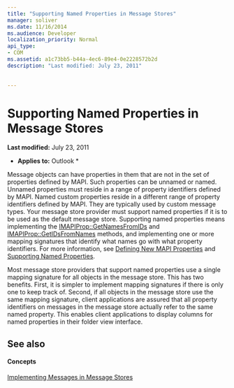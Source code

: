 ```yaml
---
title: "Supporting Named Properties in Message Stores"
manager: soliver
ms.date: 11/16/2014
ms.audience: Developer
localization_priority: Normal
api_type:
- COM
ms.assetid: a1c73bb5-b44a-4ec6-89e4-0e2228572b2d
description: "Last modified: July 23, 2011"
 
 
---
```


# Supporting Named Properties in Message Stores

 **Last modified:** July 23, 2011 
  
 * **Applies to:** Outlook * 
  
Message objects can have properties in them that are not in the set of properties defined by MAPI. Such properties can be unnamed or named. Unnamed properties must reside in a range of property identifiers defined by MAPI. Named custom properties reside in a different range of property identifiers defined by MAPI. They are typically used by custom message types. Your message store provider must support named properties if it is to be used as the default message store. Supporting named properties means implementing the [IMAPIProp::GetNamesFromIDs](imapiprop-getnamesfromids.md) and [IMAPIProp::GetIDsFromNames](imapiprop-getidsfromnames.md) methods, and implementing one or more mapping signatures that identify what names go with what property identifiers. For more information, see [Defining New MAPI Properties](defining-new-mapi-properties.md) and [Supporting Named Properties](supporting-named-properties.md).
  
Most message store providers that support named properties use a single mapping signature for all objects in the message store. This has two benefits. First, it is simpler to implement mapping signatures if there is only one to keep track of. Second, if all objects in the message store use the same mapping signature, client applications are assured that all property identifiers on messages in the message store actually refer to the same named property. This enables client applications to display columns for named properties in their folder view interface.
  
## See also

#### Concepts

[Implementing Messages in Message Stores](implementing-messages-in-message-stores.md)

